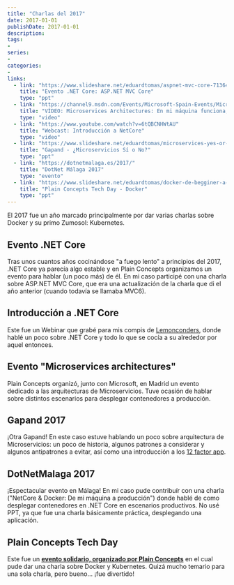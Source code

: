 ```yaml
---
title: "Charlas del 2017"
date: 2017-01-01
publishDate: 2017-01-01
description:
tags:
-
series:
-
categories:
-
links:
  - link: "https://www.slideshare.net/eduardtomas/aspnet-mvc-core-71364408"
    title: "Evento .NET Core: ASP.NET MVC Core"
    type: "ppt"
  - link: "https://channel9.msdn.com/Events/Microsoft-Spain-Events/Microservices-Architectures/Ya-funciona-en-mi-mquina-Y-en-produccin-qu"
    title: "VÍDEO: Microservices Architectures: En mi máquina funciona, ¿y ahora qué?"
    type: "video"
  - link: "https://www.youtube.com/watch?v=6tQBCNHWtAU"
    title: "Webcast: Introducción a NetCore"
    type: "video"
  - link: "https://www.slideshare.net/eduardtomas/microservices-yes-or-not"
    title: "Gapand - ¿Microservicios Sí o No?"
    type: "ppt"
  - link: "https://dotnetmalaga.es/2017/"
    title: "DotNet Málaga 2017"
    type: "evento"    
  - link: "https://www.slideshare.net/eduardtomas/docker-de-begginer-a-pro-en-40-min"
    title: "Plain Concepts Tech Day - Docker"
    type: "ppt"
---
```


El 2017 fue un año marcado principalmente por dar varias charlas sobre Docker y su primo Zumosol: Kubernetes.

## Evento .NET Core

Tras unos cuantos años cocinándose "a fuego lento" a principios del 2017, .NET Core ya parecía algo estable y en Plain Concepts organizamos un evento para hablar (un poco más) de él. En mi caso participé con una charla sobre ASP.NET MVC Core, que era una actualización de la charla que di el año anterior (cuando todavía se llamaba MVC6).

## Introducción a .NET Core

Este fue un Webinar que grabé para mis compis de [Lemonconders](https://lemoncode.net/), donde hablé un poco sobre .NET Core y todo lo que se cocía a su alrededor por aquel entonces.

## Evento "Microservices architectures"

Plain Concepts organizó, junto con Microsoft, en Madrid un evento dedicado a las arquitecturas de Microservicios. Tuve ocasión de hablar sobre distintos escenarios para desplegar contenedores a producción.

## Gapand 2017

¡Otra Gapand! En este caso estuve hablando un poco sobre arquitectura de Microservicios: un poco de historia, algunos patrones a considerar y algunos antipatrones a evitar, así como una introducción a los [12 factor app](https://12factor.net/).

## DotNetMalaga 2017

¡Espectacular evento en Málaga! En mi caso pude contribuír con una charla ("NetCore & Docker: De mi máquina a producción") donde hablé de como desplegar contenedores en .NET Core en escenarios productivos. No usé PPT, ya que fue una charla básicamente práctica, desplegando una aplicación.

## Plain Concepts Tech Day

Este fue un **[evento solidario, organizado por Plain Concepts](https://geeks.ms/plainnews/2017/11/28/no-te-pierdas-el-evento-solidario-plain-concepts-tech-day/)** en el cual pude dar una charla sobre Docker y Kubernetes. Quizá mucho temario para una sola charla, pero bueno... ¡fue divertido!
